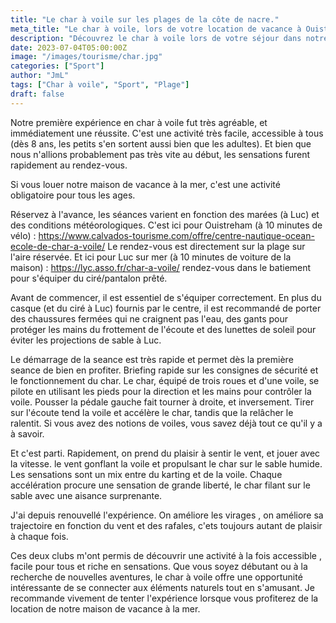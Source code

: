```yaml
---
title: "Le char à voile sur les plages de la côte de nacre."
meta_title: "Le char à voile, lors de votre location de vacance à Ouistreham."
description: "Découvrez le char à voile lors de votre séjour dans notre maison de vacances ! Accessible dès 8 ans, cette activité fun et riche en sensations est à ne pas manquer."
date: 2023-07-04T05:00:00Z
image: "/images/tourisme/char.jpg"
categories: ["Sport"]
author: "JmL"
tags: ["Char à voile", "Sport", "Plage"]
draft: false
---
```


Notre première expérience en char à voile fut très agréable, et immédiatement une réussite. C'est une activité très facile, accessible à tous (dès 8 ans, les petits s'en sortent aussi bien que les adultes). Et bien que nous n'allions probablement pas très vite au début, les sensations furent rapidement au rendez-vous.

Si vous louer notre maison de vacance à la mer, c'est une activité obligatoire pour tous les ages.

Réservez à l'avance, les séances varient en fonction des marées (à Luc) et des conditions météorologiques.
C'est ici pour Ouistreham (à 10 minutes de vélo) : https://www.calvados-tourisme.com/offre/centre-nautique-ocean-ecole-de-char-a-voile/  Le rendez-vous est directement sur la plage sur l'aire réservée.
Et ici pour Luc sur mer (à 10 minutes de voiture de la maison) : https://lyc.asso.fr/char-a-voile/  rendez-vous dans le batiement pour s'équiper du ciré/pantalon prêté.

Avant de commencer, il est essentiel de s'équiper correctement. En plus du casque (et du ciré à Luc) fournis par le centre, il est recommandé de porter des chaussures fermées qui ne craignent pas l'eau, des gants pour protéger les mains du frottement de l'écoute et des lunettes de soleil pour éviter les projections de sable à Luc.

Le démarrage de la seance est très rapide et permet dès la première seance de bien en profiter. Briefing rapide sur les consignes de sécurité et le fonctionnement du char. Le char, équipé de trois roues et d'une voile, se pilote en utilisant les pieds pour la direction et les mains pour contrôler la voile. Pousser la pédale gauche fait tourner à droite, et inversement. Tirer sur l'écoute tend la voile et accélère le char, tandis que la relâcher le ralentit. Si vous avez des notions de voiles, vous savez déjà tout ce qu'il y a à savoir.

Et c'est parti. Rapidement, on prend du plaisir à sentir le vent, et jouer avec la vitesse. le vent gonflant la voile et propulsant le char sur le sable humide. Les sensations sont un mix entre du karting et de la voile. Chaque accélération procure une sensation de grande liberté, le char filant sur le sable avec une aisance surprenante.

J'ai depuis renouvellé l'expérience. On améliore les virages , on améliore sa trajectoire en fonction du vent et des rafales, c'ets toujours autant de plaisir à chaque fois.

Ces deux clubs m'ont permis de découvrir une activité à la fois accessible , facile pour tous et riche en sensations. Que vous soyez débutant ou à la recherche de nouvelles aventures, le char à voile offre une opportunité intéressante de se connecter aux éléments naturels tout en s'amusant. Je recommande vivement de tenter l'expérience lorsque vous profiterez de la location de notre maison de vacance à la mer.  
